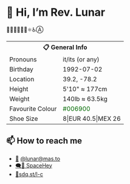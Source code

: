 # 🙋 Hi, I’m Rev. Lunar
🏳️‍🌈🏳️‍⚧️🏴‍☠️⚛️♿Ⓐ

<table cellspacing="3" cellpadding="3" style="margin-left:auto; margin-right:auto;">
  <tbody>
    <tr>
      <th colspan="2">📋 General Info</td>
    </tr>
    <tr>
      <td>Pronouns</td>
      <td>it/its (or any)</td>
    </tr>
    <tr>
      <td>Birthday</td>
      <td>1992-07-02</td>
    </tr>
    <tr>
      <td>Location</td>
      <td>39.2, -78.2</td>
    </tr>
    <tr>
      <td>Height</td>
      <td>5'10" ≈ 177cm</td>
    </tr>
    <tr>
      <td>Weight</td>
      <td>140lb ≈ 63.5kg</td>
    </tr>
    <tr>
      <td>Favourite Colour</td>
      <td><span style="color:#006900;" id="favourite_colour">#006900</span></td>
    </tr>
    <tr>
      <td>Shoe Size</td>
      <td>8|EUR 40.5|MEX 26</td>
    </tr>
  </tbody>
</table>

## 📫 How to reach me
- [🦣](https://mas.to/@lunar "Mastodon") <a href="https://mas.to/@lunar" target="_blank" title="Mastodon" rel="me">@‍lunar@mas.to</a>
- [🗨️👤 SpaceHey](https://spacehey.com/rev_lunar "SpaceHey")
- [🔗sdq.st/l-c](https://sdq.st/l-c "Contact Me Website")
